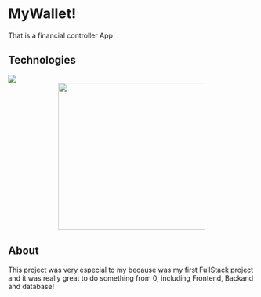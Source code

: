 # MyWallet!

That is a financial controller App 

## Technologies


  <img align="center" src="https://img.shields.io/badge/React-20232A?style=for-the-badge&logo=react&logoColor=61DAFB">

<div align=center style="display:flex; justify-content: center; gap:5%">
    <img style="width: 300px" src="https://i.imgur.com/cKILZy8.gif">
</div>

## About

This project was very especial to my because was my first FullStack project and it was really great to do something from 0, including Frontend, Backand and database!

